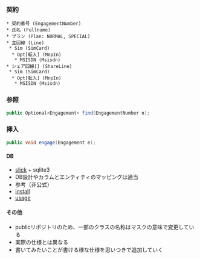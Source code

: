 ### 契約
```
* 契約番号 (EngagementNumber)
* 氏名 (Fullname)
* プラン (Plan: NORMAL, SPECIAL)
* 主回線 (Line)
 * Sim (SimCard)
  * Opt[転入] (MnpIn)
   * MSISDN (Msisdn)
* シェア回線[] (ShareLine)
 * Sim (SimCard)
  * Opt[転入] (MnpIn)
   * MSISDN (Msisdn)
```

### 参照
```Java
public Optional<Engagement> find(EngagementNumber n);
```

### 挿入
```Java
public void engage(Engagement e);
```

#### DB
+ [slick](http://slick.typesafe.com/) + sqlite3
+ DB設計やカラムとエンティティのマッピングは適当
+ 参考（非公式）
 + [install](http://kaiyori.net/wordpress/?p=137)
 + [usage](http://www.mwsoft.jp/programming/scala/slick_query.html)

#### その他
+ publicリポジトリのため、一部のクラスの名称はマスクの意味で変更している
+ 実際の仕様とは異なる
+ 書いてみたいことが書ける様な仕様を思いつきで追加していく
